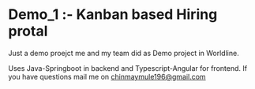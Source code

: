 # Demo_1 :- Kanban based Hiring protal
Just a demo proejct me and my team did as Demo project in Worldline.

Uses Java-Springboot in backend and Typescript-Angular for frontend.
If you have questions mail me on chinmaymule196@gmail.com  
